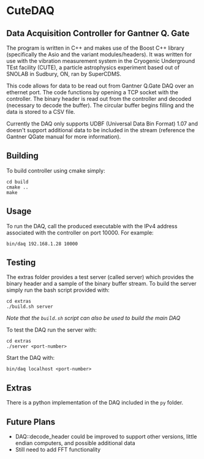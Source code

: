 # CuteDAQ
## Data Acquisition Controller for Gantner Q. Gate

The program is written in C++ and makes use of the Boost C++ library (specifically the Asio and the variant modules/headers). It was written for use with the vibration measurement system in the Cryogenic Underground TEst facility (CUTE), a particle astrophysics experiment based out of SNOLAB in Sudbury, ON, ran by SuperCDMS.

This code allows for data to be read out from Gantner Q.Gate DAQ over an ethernet port.
The code functions by opening a TCP socket with the controller.
The binary header is read out from the controller and decoded (necessary to decode the buffer).
The circular buffer begins filling and the data is stored to a CSV file.

Currently the DAQ only supports UDBF (Universal Data Bin Format) 1.07 and doesn't support additional data to be included in the stream (reference the Gantner QGate manual for more information).

## Building
To build controller using cmake simply:
```
cd build
cmake ..
make
```

## Usage
To run the DAQ, call the produced executable with the IPv4 address associated with the controller on port 10000. For example:
```
bin/daq 192.168.1.28 10000
```

## Testing
The extras folder provides a test server (called server) which provides the binary header and a sample of the binary buffer stream. To build the server simply run the bash script provided with:
```
cd extras
./build.sh server
```
_Note that the ```build.sh``` script can also be used to build the main DAQ_

To test the DAQ run the server with:
```
cd extras
./server <port-number>
```
Start the DAQ with:
```
bin/daq localhost <port-number>
```

## Extras
There is a python implementation of the DAQ included in the ```py``` folder.

## Future Plans
* DAQ::decode_header could be improved to support other versions, little endian computers, and possible additional data
* Still need to add FFT functionality
